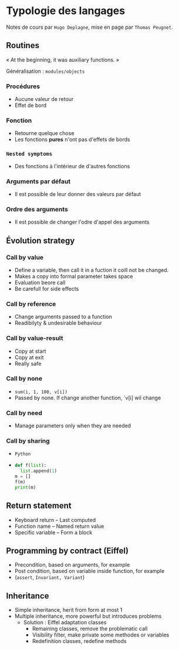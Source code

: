 # Typologie des langages

Notes de cours par `Hugo Deplagne`, mise en page par `Thomas Peugnet`.

## Routines

« At the beginning, it was auxiliary functions. »

Généralisation : `modules/objects`

### Procédures

- Aucune valeur de retour
- Effet de bord

### Fonction

- Retourne quelque chose
- Les fonctions **pures** n'ont pas d'effets de bords

### `Nested symptoms`

- Des fonctions à l'intérieur de d'autres fonctions

### Arguments par défaut

- Il est possible de leur donner des valeurs par défaut

### Ordre des arguments

- Il est possible de changer l'odre d'appel des arguments

## Évolution strategy

### Call by value

- Define a variable, then call it in a fuction it coill not be changed.
- Makes a copy into formal parameter takes space
- Evaluation beore call
- Be carefull for side effects

### Call by reference

- Change arguments passed to a function
- Readibilyty & undesirable behaviour

### Call by value-result

- Copy at start
- Copy at exit
- Really safe

### Call by none

- `sum(i, 1, 100, v[i])`
- Passed by none. If change another function, `v[i] wil change

### Call by need

- Manage parameters only when they are needed

### Call by sharing

- `Python`

- ```python
  def f(list):
    list.append(1)
  m = []
  f(m)
  print(m)
  ```

## Return statement

- Keyboard return – Last computed
- Function name – Named return value
- Specific variable  – Form a block

## Programming by contract (Eiffel)

- Precondition, based on arguments, for example
- Post condition, based on variable inside function, for example
- (`assert`, `Invariant, Variant`)

## Inheritance

- Simple inheritance, herit from form at most 1
- Multiple inheritance, more powerful but introduces problems
  - Solution : Eiffel adaptation classes
    - Remaining classes, remove the problematic call
    - Visibility filter, make private some methodes or variables
    - Redefinition classes, redefine methods


